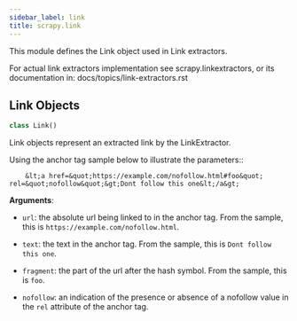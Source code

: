 ```yaml
---
sidebar_label: link
title: scrapy.link
---
```


This module defines the Link object used in Link extractors.

For actual link extractors implementation see scrapy.linkextractors, or
its documentation in: docs/topics/link-extractors.rst

## Link Objects

```python
class Link()
```

Link objects represent an extracted link by the LinkExtractor.

Using the anchor tag sample below to illustrate the parameters::

        &lt;a href=&quot;https://example.com/nofollow.html#foo&quot; rel=&quot;nofollow&quot;&gt;Dont follow this one&lt;/a&gt;

**Arguments**:

- `url`: the absolute url being linked to in the anchor tag.
            From the sample, this is ``https://example.com/nofollow.html``.

- `text`: the text in the anchor tag. From the sample, this is ``Dont follow this one``.

- `fragment`: the part of the url after the hash symbol. From the sample, this is ``foo``.

- `nofollow`: an indication of the presence or absence of a nofollow value in the ``rel`` attribute
                of the anchor tag.


